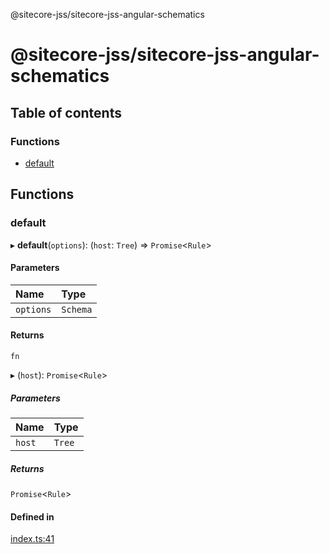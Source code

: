 @sitecore-jss/sitecore-jss-angular-schematics

# @sitecore-jss/sitecore-jss-angular-schematics

## Table of contents

### Functions

- [default](README.md#default)

## Functions

### default

▸ **default**(`options`): (`host`: `Tree`) => `Promise`\<`Rule`\>

#### Parameters

| Name      | Type     |
| :-------- | :------- |
| `options` | `Schema` |

#### Returns

`fn`

▸ (`host`): `Promise`\<`Rule`\>

##### Parameters

| Name   | Type   |
| :----- | :----- |
| `host` | `Tree` |

##### Returns

`Promise`\<`Rule`\>

#### Defined in

[index.ts:41](https://github.com/Sitecore/jss/blob/1e6cbdd9f/packages/sitecore-jss-angular-schematics/src/jss-component/index.ts#L41)
